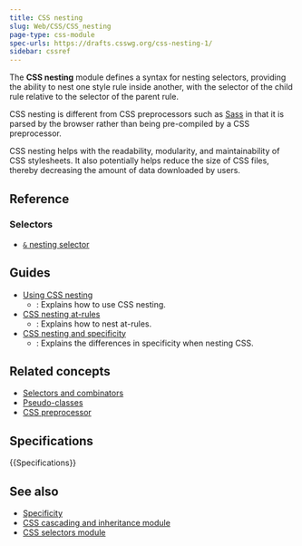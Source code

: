 ```yaml
---
title: CSS nesting
slug: Web/CSS/CSS_nesting
page-type: css-module
spec-urls: https://drafts.csswg.org/css-nesting-1/
sidebar: cssref
---
```


The **CSS nesting** module defines a syntax for nesting selectors, providing the ability to nest one style rule inside another, with the selector of the child rule relative to the selector of the parent rule.

CSS nesting is different from CSS preprocessors such as [Sass](https://sass-lang.com/) in that it is parsed by the browser rather than being pre-compiled by a CSS preprocessor.

CSS nesting helps with the readability, modularity, and maintainability of CSS stylesheets. It also potentially helps reduce the size of CSS files, thereby decreasing the amount of data downloaded by users.

## Reference

### Selectors

- [`&` nesting selector](/en-US/docs/Web/CSS/Nesting_selector)

## Guides

- [Using CSS nesting](/en-US/docs/Web/CSS/CSS_nesting/Using_CSS_nesting)
  - : Explains how to use CSS nesting.
- [CSS nesting at-rules](/en-US/docs/Web/CSS/CSS_nesting/Nesting_at-rules)
  - : Explains how to nest at-rules.
- [CSS nesting and specificity](/en-US/docs/Web/CSS/CSS_nesting/Nesting_and_specificity)
  - : Explains the differences in specificity when nesting CSS.

## Related concepts

- [Selectors and combinators](/en-US/docs/Web/CSS/CSS_selectors/Selectors_and_combinators)
- [Pseudo-classes](/en-US/docs/Web/CSS/Reference/Selectors/Pseudo-classes)
- [CSS preprocessor](/en-US/docs/Glossary/CSS_preprocessor)

## Specifications

{{Specifications}}

## See also

- [Specificity](/en-US/docs/Web/CSS/CSS_cascade/Specificity)
- [CSS cascading and inheritance module](/en-US/docs/Web/CSS/CSS_cascade)
- [CSS selectors module](/en-US/docs/Web/CSS/CSS_selectors)
